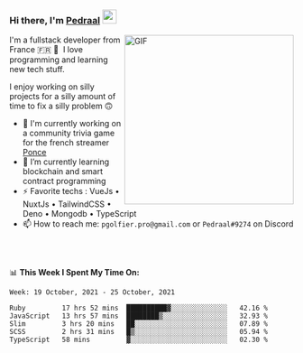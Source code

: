 ### Hi there, I'm <a href="https://pedraal.dev" target="_blank">Pedraal</a> <img src="https://media.giphy.com/media/hvRJCLFzcasrR4ia7z/giphy.gif" width="25px">
<img align="right" alt="GIF" src="https://pedraal.dev/avatar.png" width="300" height="300" />

I'm a fullstack developer from France 🇫🇷 🥖 &nbsp;I love programming and learning new
tech stuff.

I enjoy working on silly projects for a silly amount of time to fix a silly problem 🙃

- 🔭  I'm currently working on a community trivia game for the french streamer <a href="https://twitch.tv/ponce" target="_blank">Ponce</a>
- 🌱 I’m currently learning blockchain and smart contract programming
- ⚡ Favorite techs : VueJs &bull; NuxtJs &bull; TailwindCSS &bull; Deno &bull; Mongodb &bull; TypeScript
- 📫 How to reach me: `pgolfier.pro@gmail.com` or `Pedraal#9274` on Discord

<br>
<br>

📊 **This Week I Spent My Time On:**
<!--START_SECTION:waka-->
```text
Week: 19 October, 2021 - 25 October, 2021

Ruby         17 hrs 52 mins  ██████████▓░░░░░░░░░░░░░░   42.16 % 
JavaScript   13 hrs 57 mins  ████████▒░░░░░░░░░░░░░░░░   32.93 % 
Slim         3 hrs 20 mins   ██░░░░░░░░░░░░░░░░░░░░░░░   07.89 % 
SCSS         2 hrs 31 mins   █▒░░░░░░░░░░░░░░░░░░░░░░░   05.94 % 
TypeScript   58 mins         ▓░░░░░░░░░░░░░░░░░░░░░░░░   02.30 % 
```
<!--END_SECTION:waka-->
